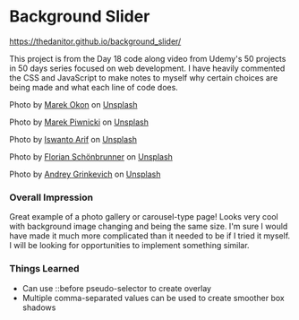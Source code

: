 # Background Slider

https://thedanitor.github.io/background_slider/

This project is from the Day 18 code along video from Udemy's 50 projects in 50 days series focused on web development. I have heavily commented the CSS and JavaScript to make notes to myself why certain choices are being made and what each line of code does.

Photo by <a href="https://unsplash.com/@marekokon?utm_source=unsplash&utm_medium=referral&utm_content=creditCopyText">Marek Okon</a> on <a href="/t/nature?utm_source=unsplash&utm_medium=referral&utm_content=creditCopyText">Unsplash</a>

Photo by <a href="https://unsplash.com/@marekpiwnicki?utm_source=unsplash&utm_medium=referral&utm_content=creditCopyText">Marek Piwnicki</a> on <a href="/t/nature?utm_source=unsplash&utm_medium=referral&utm_content=creditCopyText">Unsplash</a>
  
Photo by <a href="https://unsplash.com/@iswanto?utm_source=unsplash&utm_medium=referral&utm_content=creditCopyText">Iswanto Arif</a> on <a href="/t/nature?utm_source=unsplash&utm_medium=referral&utm_content=creditCopyText">Unsplash</a>
  
Photo by <a href="https://unsplash.com/@ferdinand8a?utm_source=unsplash&utm_medium=referral&utm_content=creditCopyText">Florian Schönbrunner</a> on <a href="/t/nature?utm_source=unsplash&utm_medium=referral&utm_content=creditCopyText">Unsplash</a>
  
Photo by <a href="https://unsplash.com/@grin?utm_source=unsplash&utm_medium=referral&utm_content=creditCopyText">Andrey Grinkevich</a> on <a href="/t/nature?utm_source=unsplash&utm_medium=referral&utm_content=creditCopyText">Unsplash</a>
  

### Overall Impression

Great example of a photo gallery or carousel-type page! Looks very cool with background image changing and being the same size. I'm sure I would have made it much more complicated than it needed to be if I tried it myself. I will be looking for opportunities to implement something similar.

### Things Learned

* Can use ::before pseudo-selector to create overlay
* Multiple comma-separated values can be used to create smoother box shadows